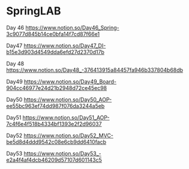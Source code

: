 # SpringLAB
 
 Day 46 https://www.notion.so/Day46_Spring-3c9077d845b14ce0bfa14f7cd87f66e1
 
 Day47 https://www.notion.so/Day47_DI-b15e3d903d4549dda6efd27d2370d17b

Day 48 https://www.notion.so/Day48_-376413915a84457fa946b337804b68db

Day49 https://www.notion.so/Day49_Board-904cc46977e24d21b2948d72ce45ec98

Day50 https://www.notion.so/Day50_AOP-ee55bc963ef74dd987f076da3244a5eb

Day51 https://www.notion.so/Day51_AOP-7c4f6e4f518b4334bf1393e2f2d96037

Day52 https://www.notion.so/Day52_MVC-be5d8d4ddd9542c08e6cb9dd6410facb

Day53 https://www.notion.so/Day53_-e2a4f4af4dcb46209d57107d601143c5

